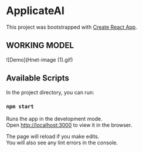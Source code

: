 # ApplicateAI

This project was bootstrapped with [Create React App](https://github.com/facebook/create-react-app).

## WORKING MODEL
![Demo](Hnet-image (1).gif)

 
## Available Scripts

In the project directory, you can run:

### `npm start`

Runs the app in the development mode.\
Open [http://localhost:3000](http://localhost:3000) to view it in the browser.

The page will reload if you make edits.\
You will also see any lint errors in the console.


